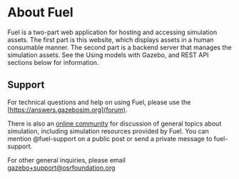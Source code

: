 # About Fuel

Fuel is a two-part web application for hosting and accessing simulation
assets. The first part is this website, which displays assets in a human
consumable manner. The second part is a backend server that manages the
simulation assets. See the Using models with Gazebo, and REST API sections
below for information.

## Support

For technical questions and help on using Fuel, please use the [https://answers.gazebosim.org](forum).

There is also an [online community](https://community.gazebosim.org) for
discussion of general topics about simulation, including simulation
resources provided by Fuel. You can mention @fuel-support on a public post
or send a private message to fuel-support.

For other general inquiries, please email gazebo+support@osrfoundation.org
